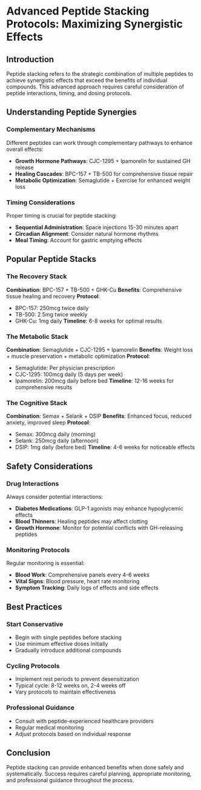 # Advanced Peptide Stacking Protocols: Maximizing Synergistic Effects

## Introduction

Peptide stacking refers to the strategic combination of multiple peptides to achieve synergistic effects that exceed the benefits of individual compounds. This advanced approach requires careful consideration of peptide interactions, timing, and dosing protocols.

## Understanding Peptide Synergies

### Complementary Mechanisms
Different peptides can work through complementary pathways to enhance overall effects:

- **Growth Hormone Pathways**: CJC-1295 + Ipamorelin for sustained GH release
- **Healing Cascades**: BPC-157 + TB-500 for comprehensive tissue repair
- **Metabolic Optimization**: Semaglutide + Exercise for enhanced weight loss

### Timing Considerations
Proper timing is crucial for peptide stacking:

- **Sequential Administration**: Space injections 15-30 minutes apart
- **Circadian Alignment**: Consider natural hormone rhythms
- **Meal Timing**: Account for gastric emptying effects

## Popular Peptide Stacks

### The Recovery Stack
**Combination**: BPC-157 + TB-500 + GHK-Cu
**Benefits**: Comprehensive tissue healing and recovery
**Protocol**: 
- BPC-157: 250mcg twice daily
- TB-500: 2.5mg twice weekly  
- GHK-Cu: 1mg daily
**Timeline**: 6-8 weeks for optimal results

### The Metabolic Stack
**Combination**: Semaglutide + CJC-1295 + Ipamorelin
**Benefits**: Weight loss + muscle preservation + metabolic optimization
**Protocol**:
- Semaglutide: Per physician prescription
- CJC-1295: 100mcg daily (5 days per week)
- Ipamorelin: 200mcg daily before bed
**Timeline**: 12-16 weeks for comprehensive results

### The Cognitive Stack
**Combination**: Semax + Selank + DSIP
**Benefits**: Enhanced focus, reduced anxiety, improved sleep
**Protocol**:
- Semax: 300mcg daily (morning)
- Selank: 250mcg daily (afternoon)
- DSIP: 1mg daily (before bed)
**Timeline**: 4-6 weeks for noticeable effects

## Safety Considerations

### Drug Interactions
Always consider potential interactions:
- **Diabetes Medications**: GLP-1 agonists may enhance hypoglycemic effects
- **Blood Thinners**: Healing peptides may affect clotting
- **Growth Hormone**: Monitor for potential conflicts with GH-releasing peptides

### Monitoring Protocols
Regular monitoring is essential:
- **Blood Work**: Comprehensive panels every 4-6 weeks
- **Vital Signs**: Blood pressure, heart rate monitoring
- **Symptom Tracking**: Daily logs of effects and side effects

## Best Practices

### Start Conservative
- Begin with single peptides before stacking
- Use minimum effective doses initially
- Gradually introduce additional compounds

### Cycling Protocols
- Implement rest periods to prevent desensitization
- Typical cycle: 8-12 weeks on, 2-4 weeks off
- Vary protocols to maintain effectiveness

### Professional Guidance
- Consult with peptide-experienced healthcare providers
- Regular medical monitoring
- Adjust protocols based on individual response

## Conclusion

Peptide stacking can provide enhanced benefits when done safely and systematically. Success requires careful planning, appropriate monitoring, and professional guidance throughout the process.